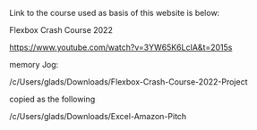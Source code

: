 Link to the course used as basis of this website is below:

Flexbox Crash Course 2022

https://www.youtube.com/watch?v=3YW65K6LcIA&t=2015s



memory Jog:

/c/Users/glads/Downloads/Flexbox-Crash-Course-2022-Project

copied as the following

/c/Users/glads/Downloads/Excel-Amazon-Pitch
